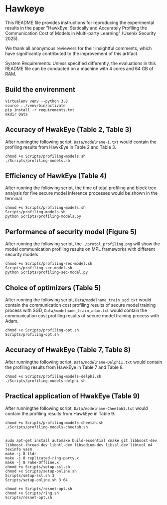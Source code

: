 # Hawkeye

This README file provides instructions for reproducing the experimental results in the paper "HawkEye: Statically and Accurately Profiling the Communication Cost of Models in Multi-party Learning" (Usenix Security 2025).

We thank all anonymous reviewers for their insightful comments, which have significantly contributed to the improvement of this artifact.

System Requirements: Unless specified differently, the evaluations in this README file can be conducted on a machine with 4 cores and 64 GB of RAM.


## Build the envirenment
```
virtualenv venv --python 3.8
source ../venv/bin/activate
pip install -r requirements.txt
mkdir Data
```


## Accuracy of HwakEye (Table 2, Table 3)

After runningthe following script, `Data/modelname-i.txt` would contain the profiling results from HawkEye in Table 2 and Table 3.

```
chmod +x Scripts/profiling-models.sh
./Scripts/profiling-models.sh
```

## Efficiency of HawkEye (Table 4)

After running the following script, the time of total profiling and block tree analysis for five secure model inference processes would be shown in the terminal

```
chmod +x Scripts/profiling-models.sh
Scripts/profiling-models.sh
python Scripts/profiling-models.py
```



## Performance of security model (Figure 5)

After running the following script, the `./protol_profiling.png` will show the model communication profiling results on MPL frameworks with different security models
```
chmod +x Scripts/profiling-sec-model.sh
Scripts/profiling-sec-model.sh
python Scripts/profiling-sec-model.py
```

## Choice of optimizers (Table 5)

After running the following script, `Data/modelname_train_sgd.txt` would contain the communication cost profiling results of secure model training process with SGD, `Data/modelname_train_adam.txt` would contain the communication cost profiling results of secure model training process with Adam.
```
chmod +x Scripts/profiling-opt.sh
Scripts/profiling-opt.sh
```

## Accuracy of HwakEye (Table 7, Table 8)

After runningthe following script, `Data/modelname-Delphi1.txt` would contain the profiling results from HawkEye in Table 7 and Table 8.

```
chmod +x Scripts/profiling-models-delphi.sh
./Scripts/profiling-models-delphi.sh
```

## Practical application of HwakEye (Table 9)

After runningthe following script, `Data/modelname-Cheetah1.txt` would contain the profiling results from HawkEye in Table 9.

```
chmod +x Scripts/profiling-models-cheetah.sh
./Scripts/profiling-models-cheetah.sh
```

## 
```
sudo apt-get install automake build-essential cmake git libboost-dev libboost-thread-dev libntl-dev libsodium-dev libssl-dev libtool m4  texinfo yasm
make -j 8 tldr
make -j 8 replicated-ring-party.x
make -j 8 Fake-Offline.x
chmod +x Scripts/setup-ssl.sh 
chmod +x Scripts/setup-online.sh
Scripts/setup-ssl.sh 3
Scripts/setup-online.sh 3 64
```

```
chmod +x Scripts/resnet-opt.sh
chmod +x Scripts/ring.sh
Scripts/resnet-opt.sh
```
